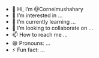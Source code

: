 - 👋 Hi, I’m @Cornelmushahary
- 👀 I’m interested in ...
- 🌱 I’m currently learning ...
- 💞️ I’m looking to collaborate on ...
- 📫 How to reach me ...
- 😄 Pronouns: ...
- ⚡ Fun fact: ...

<!---
Cornelmushahary/Cornelmushahary is a ✨ special ✨ repository because its `README.md` (this file) appears on your GitHub profile.
You can click the Preview link to take a look at your changes.
--->
